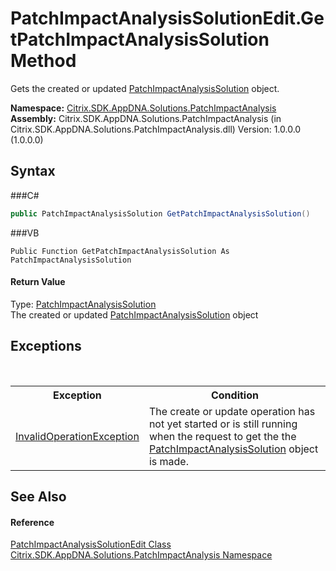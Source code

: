 # PatchImpactAnalysisSolutionEdit.GetPatchImpactAnalysisSolution Method 
 

Gets the created or updated <a href="T_Citrix_SDK_AppDNA_Solutions_PatchImpactAnalysis_PatchImpactAnalysisSolution">PatchImpactAnalysisSolution</a> object.

**Namespace:**&nbsp;<a href="N_Citrix_SDK_AppDNA_Solutions_PatchImpactAnalysis">Citrix.SDK.AppDNA.Solutions.PatchImpactAnalysis</a><br />**Assembly:**&nbsp;Citrix.SDK.AppDNA.Solutions.PatchImpactAnalysis (in Citrix.SDK.AppDNA.Solutions.PatchImpactAnalysis.dll) Version: 1.0.0.0 (1.0.0.0)

## Syntax

###C#
```csharp
public PatchImpactAnalysisSolution GetPatchImpactAnalysisSolution()
```

###VB
```vbnet
Public Function GetPatchImpactAnalysisSolution As PatchImpactAnalysisSolution
```


#### Return Value
Type: <a href="T_Citrix_SDK_AppDNA_Solutions_PatchImpactAnalysis_PatchImpactAnalysisSolution">PatchImpactAnalysisSolution</a><br />The created or updated <a href="T_Citrix_SDK_AppDNA_Solutions_PatchImpactAnalysis_PatchImpactAnalysisSolution">PatchImpactAnalysisSolution</a> object

## Exceptions
&nbsp;<table><tr><th>Exception</th><th>Condition</th></tr><tr><td><a href="http://msdn2.microsoft.com/en-us/library/2asft85a" target="_blank">InvalidOperationException</a></td><td>The create or update operation has not yet started or is still running when the request to get the the <a href="T_Citrix_SDK_AppDNA_Solutions_PatchImpactAnalysis_PatchImpactAnalysisSolution">PatchImpactAnalysisSolution</a> object is made.</td></tr></table>

## See Also


#### Reference
<a href="T_Citrix_SDK_AppDNA_Solutions_PatchImpactAnalysis_PatchImpactAnalysisSolutionEdit">PatchImpactAnalysisSolutionEdit Class</a><br /><a href="N_Citrix_SDK_AppDNA_Solutions_PatchImpactAnalysis">Citrix.SDK.AppDNA.Solutions.PatchImpactAnalysis Namespace</a><br />